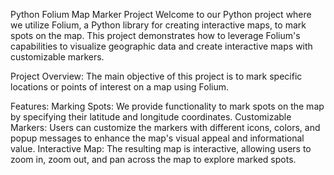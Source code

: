 Python Folium Map Marker Project
Welcome to our Python project where we utilize Folium, a Python library for creating interactive maps, to mark spots on the map. This project demonstrates how to leverage Folium's capabilities to visualize geographic data and create interactive maps with customizable markers.

Project Overview:
The main objective of this project is to mark specific locations or points of interest on a map using Folium.

Features:
Marking Spots: We provide functionality to mark spots on the map by specifying their latitude and longitude coordinates.
Customizable Markers: Users can customize the markers with different icons, colors, and popup messages to enhance the map's visual appeal and informational value.
Interactive Map: The resulting map is interactive, allowing users to zoom in, zoom out, and pan across the map to explore marked spots.

